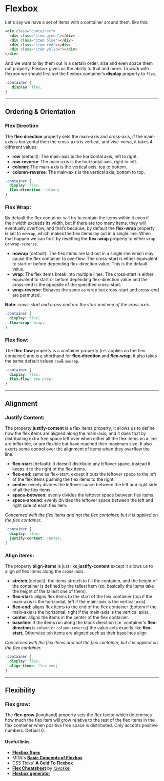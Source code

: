 # Flexbox

Let's say we have a set of items with a container around them, like this:
```html
<div class="container">
  <div class="item green"></div>
  <div class="item blue"></div>
  <div class="item red"></div>
  <div class="item yellow"></div>
</div>
``` 
And we want to lay them out in a certain order, size and even space them out properly. Flexbox gives us the ability to that and more.
To work with flexbox we should first set the flexbox container’s **display** property to `flex`.
```css
.container {
   display: flex;
}
```

------------------------
## Ordering & Orientation

### Flex Direction
The **flex-direction** property sets the main-axis and cross-axis, if the main-axis is horizontal then the cross-axis is vertical, and vise-versa, it takes 4 different values:

* **row** (default): The main-axis is the horizontal axis, left to right.
* **row-reverse**: The main-axis is the horizontal axis, right to left.
* **column**: The main-axis is the vertical axis, top to bottom.
* **column-reverse**: The main-axis is the vertical axis, bottom to top.
```css
.container {
  display: flex;
  flex-direction: column;
}
```


### Flex Wrap:
By default the flex container will try to contain the items within it even if their width exceeds its width, but if there are too many items, they will eventually overflow, and that’s because, by default the **flex-wrap** property is set to `nowrap`, which makes the flex items lay out in a single line. When that happen we can fix it by resetting the **flex-wrap** property to either `wrap` or `wrap-reverse`.

* **nowrap** (default): The flex items are laid out in a single line which may cause the flex container to overflow. The cross-start is either equivalent to start or before depending flex-direction value. This is the default value.
* **wrap**: The flex items break into multiple lines. The cross-start is either equivalent to start or before depending flex-direction value and the cross-end is the opposite of the specified cross-start.
* **wrap-reverse**: Behaves the same as wrap but cross-start and cross-end are permuted.

**Note**: *cross-start and cross-end are the start and end of the cross axis.*

```css
.container {
  display: flex;
  flex-wrap: wrap;
}
```

### Flex flow:
The **flex-flow** property is a container property (i.e. applies on the flex container) and is a shorthand for **flex-direction** and **flex-wrap**, it also takes the same default values `row`& `nowrap`.

```css
.container {
  display: flex;
  flex-flow: row wrap;
}
```

------------------------
## Alignment

### Justify Content:
The property **justify-content** is a flex items property, it allows us to define how the flex items are aligned along the main-axis, and it does that by distributing extra free space left over when either all the flex items on a line are inflexible, or are flexible but have reached their maximum size. It also exerts some control over the alignment of items when they overflow the line.

* **flex-start** (default): it doesn’t distribute any leftover space, instead it keeps it to the right of the flex items.
* **flex-end**: same as  flex-start, except it puts the leftover space to the left of the flex items pushing the flex items to the right.
* **center**: evenly divides the leftover space between the left and right side of all the flex items.
* **space-between**: evenly divides the leftover space between flex items.
* **space-around**: evenly divides the leftover space between the left and right side of each flex item.

*Concerned with the flex items and not the flex container, but it is applied on the flex container.*

```css
.container {
  display: flex;
  justify-content: center;
}
```

### Align items:
The property **align-items** is just like **justify-content** except it allows us to align *all* flex items along the cross-axis.

* **stretch** (default): the items stretch to fill the container, and the height of the container is defined by the tallest item (so, basically the items take the height of the tallest one of them).
* **flex-start**: aligns flex items to the start of the flex container (top if the main-axis is the horizontal, left if the main-axis is the vertical axis).
* **flex-end**: aligns flex items to the end of the flex container (bottom if the main-axis is the horizontal, right if the main-axis is the vertical axis).
* **center**: aligns the items in the center of the flex container.
* **baseline**: If the items run along the block direction (i.e. container's **flex-direction** is `column` or `column-reverse`) the value acts exactly like **flex-start**, Otherwise teh items are aligned such as their [baselines align](https://www.w3.org/TR/css-align-3/#baseline-values)

*Concerned with the flex items and not the flex container, but it is applied on the flex container.*
```css
.container {
  display: flex;
  align-items: flex-end;
}
```

------------------------
## Flexibility

### Flex grow:
The **flex-grow** (longhand) property sets the flex factor which determines how much the flex item will grow relative to the rest of the flex items in the flex container when positive free space is distributed.
Only accepts positive numbers.
Default 0.


#### Useful links
* [**Flexbox Spec**](https://www.w3.org/TR/css-flexbox-1/)
* MDN's [**Basic Concepts of Flexbox**](https://developer.mozilla.org/enUS/docs/Web/CSS/CSS_Flexible_Box_Layout/Basic_Concepts_of_Flexbox)
* CSS Ticks' [**A Guid To Flexbox**](https://css-tricks.com/snippets/css/a-guide-to-flexbox/)
* [**Flex Cheatsheet**](https://yoksel.github.io/flex-cheatsheet) by [@yoskel](https://github.com/yoksel)
* [**Flexbox generator**](http://bennettfeely.com/flexplorer/)

